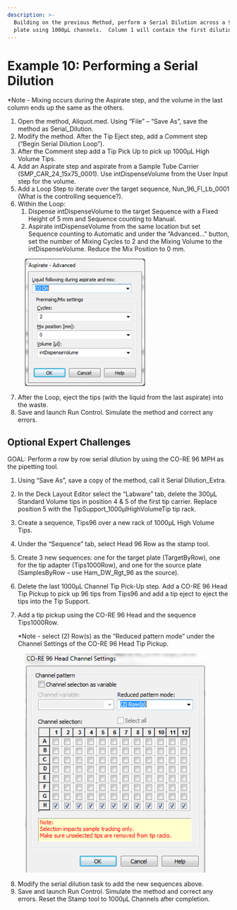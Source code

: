```yaml
---
description: >-
  Building on the previous Method, perform a Serial Dilution across a 96-Well
  plate using 1000µL channels.  Column 1 will contain the first dilution
---
```


# Example 10: Performing a Serial Dilution

\*Note - Mixing occurs during the Aspirate step, and the volume in the last column ends up the same as the others.

1. Open the method, Aliquot.med.  Using “File” – “Save As”, save the method as Serial\_Dilution.&#x20;
2. Modify the method.  After the Tip Eject step, add a Comment step (“Begin Serial Dilution Loop”).
3. After the Comment step add a Tip Pick Up to pick up 1000µL High Volume Tips.
4. Add an Aspirate step and aspirate from a Sample Tube Carrier (SMP\_CAR\_24\_15x75\_0001).  Use intDispenseVolume from the User Input step for the volume.
5. Add a Loop Step to iterate over the target sequence, Nun\_96\_Fl\_Lb\_0001 (What is the controlling sequence?). &#x20;
6. Within the Loop:
   1. Dispense intDispenseVolume to the target Sequence with a Fixed Height of 5 mm and Sequence counting to Manual.
   2. Aspirate intDispenseVolume from the same location but set Sequence counting to Automatic and under the “Advanced…” button, set the number of Mixing Cycles to 2 and the Mixing Volume to the intDispenseVolume.  Reduce the Mix Position to 0 mm.

<figure><img src="../.gitbook/assets/image (287).png" alt=""><figcaption></figcaption></figure>

7. After the Loop, eject the tips (with the liquid from the last aspirate) into the waste. &#x20;
8. Save and launch Run Control.  Simulate the method and correct any errors.

## Optional Expert Challenges

GOAL: Perform a row by row serial dilution by using the CO-RE 96 MPH as the pipetting tool.

1. Using “Save As”, save a copy of the method, call it Serial Dilution\_Extra.
2. In the Deck Layout Editor select the “Labware” tab, delete the 300µL Standard Volume tips in position 4 & 5 of the first tip carrier.  Replace position 5 with the TipSupport\_1000µlHighVolumeTip tip rack.
3. Create a sequence, Tips96 over a new rack of 1000µL High Volume Tips.
4. Under the “Sequence” tab, select Head 96 Row as the stamp tool.
5. Create 3 new sequences: one for the target plate (TargetByRow), one for the tip adapter (Tips1000Row), and one for the source plate (SamplesByRow – use Ham\_DW\_Rgt\_96 as the source).
6. Delete the last 1000µL Channel Tip Pick-Up step. Add a CO-RE 96 Head Tip Pickup to pick up 96 tips from Tips96 and add a tip eject to eject the tips into the Tip Support.
7.  Add a tip pickup using the CO-RE 96 Head and the sequence Tips1000Row.

    \*Note - select (2) Row(s) as the “Reduced pattern mode” under the Channel Settings of the CO-RE 96 Head Tip Pickup.&#x20;

<figure><img src="../.gitbook/assets/image (288).png" alt=""><figcaption></figcaption></figure>

8. Modify the serial dilution task to add the new sequences above. &#x20;
9. Save and launch Run Control.  Simulate the method and correct any errors.  Reset the Stamp tool to 1000µL Channels after completion. &#x20;
